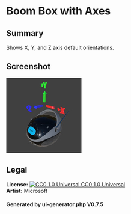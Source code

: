 # Boom Box with Axes

## Summary

Shows X, Y, and Z axis default orientations.

## Screenshot

![screenshot](screenshot/screenshot.jpg)

## Legal

**License:** [![CC0 1.0 Universal](https://licensebuttons.net/p/zero/1.0/88x31.png) CC0 1.0 Universal](https://creativecommons.org/publicdomain/zero/1.0/legalcode)<br>**Artist:** Microsoft

#### Generated by ui-generator.php V0.7.5